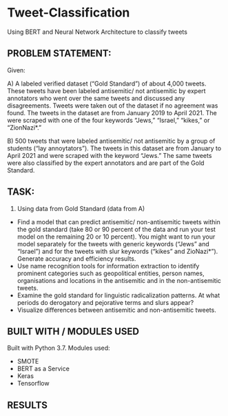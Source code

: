 # Tweet-Classification
Using BERT and Neural Network Architecture to classify tweets

## PROBLEM STATEMENT:

Given: 

A) A labeled verified dataset (“Gold Standard”) of about 4,000 tweets. These tweets have been labeled antisemitic/ not antisemitic by expert annotators who went over the same tweets and discussed any disagreements. Tweets were taken out of the dataset if no agreement was found. The tweets in the dataset are from January 2019 to April 2021. The were scraped with one of the four keywords “Jews,” “Israel,” “kikes,” or “ZionNazi*.”

B) 500 tweets that were labeled antisemitic/ not antisemitic by a group of students (“lay annoytators”). The tweets in this dataset are from January to April 2021 and were scraped with the keyword “Jews.” The same tweets were also classified by the expert annotators and are part of the Gold Standard.

## TASK:
 
1) Using data from Gold Standard (data from A)

- Find a model that can predict antisemitic/ non-antisemitic tweets within the gold standard (take 80 or 90 percent of the data and run your test model on the remaining 20 or 10 percent). You might want to run your model separately for the tweets with generic keywords (“Jews” and “Israel”) and for the tweets with slur keywords (“kikes” and ZioNazi*”). Generate accuracy and efficiency results.
- Use name recognition tools for information extraction to identify prominent categories such as geopolitical entities, person names, organisations and locations in the antisemitic and in the non-antisemitic tweets.
- Examine the gold standard for linguistic radicalization patterns. At what periods do derogatory and pejorative terms and slurs appear?
- Visualize differences between antisemitic and non-antisemitic tweets.

## BUILT WITH / MODULES USED

Built with Python 3.7. Modules used:
 - SMOTE
 - BERT as a Service
 - Keras
 - Tensorflow
 
 
 ## RESULTS
